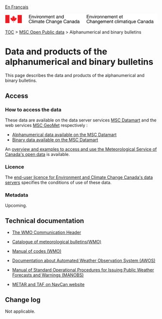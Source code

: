 [En Français](readme_bulletins_fr.md)

![ECCC logo](../../img_eccc-logo.png)

[TOC](../../readme_en.md) > [MSC Open Public data](../readme_en.md) > Alphanumerical and binary bulletins

# Data and products of the alphanumerical and binary bulletins  

This page describes the data and products of the alphanumerical and binary bulletins.

## Access

### How to access the data

These data are available on the data server services [MSC Datamart](../../msc-datamart/readme_en.md) and the web services [MSC GeoMet](../../msc-geomet/readme_en.md) respectively :

* [Alphanumerical data available on the MSC Datamart](readme_bulletins-datamart_en.md) 
* [Binary data available on the MSC Datamart](readme_bulletinsbufr-datamart_en.md) 

An [overview and examples to access and use the Meteorological Service of Canada's open data](../../usage/readme_en.md) is available.

### Licence

The [end-user licence for Environment and Climate Change Canada's data servers](../../licence/readme_en.md) specifies the conditions of use of these data.

### Metadata

Upcoming.

## Technical documentation

* [The WMO Communication Header](https://www.weather.gov/tg/headef)

* [Catalogue of meteorological bulletins(WMO)](http://www.wmo.int/pages/prog/www/ois/Operational_Information/VolC1_en.html)

* [Manual of codes (WMO)](http://www.wmo.int/pages/prog/www/WMOCodes/WMO306_vI1/Publications/2014update/306_vol_I1_2014_en_track.pdf)

* [Documentation about Automated Weather Observation System (AWOS)](http://www.navcanatm.ca/en/navcanmet/awos.aspx)

* [Manual of Standard Operational Procedures for Issuing Public Weather Forecasts and Warnings (MANOBS)](https://www.canada.ca/fr/environnement-changement-climatique/services/manuels-documents-conditions-meteorologiques/manobs-observations-surface.html)

* [METAR and TAF on NavCan website](http://www.flightplanning.navcanada.ca/cgi-bin/CreePage.pl?Langue=anglais&NoSession=NS_Inconnu&Page=Fore-obs%2Fmetar-taf-map&TypeDoc=html)

## Change log

Not applicable.
